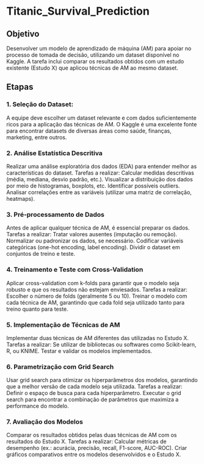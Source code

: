 # Titanic_Survival_Prediction

## Objetivo
Desenvolver um modelo de aprendizado de máquina (AM) para apoiar no processo de tomada de decisão, utilizando um dataset disponível no Kaggle. A tarefa inclui comparar os resultados obtidos com um estudo existente (Estudo X) que aplicou técnicas de AM ao mesmo dataset.

## Etapas

### 1. Seleção do Dataset:

A equipe deve escolher um dataset relevante e com dados suficientemente ricos para a aplicação das técnicas de AM. O Kaggle é uma excelente fonte para encontrar datasets de diversas áreas como saúde, finanças, marketing, entre outros.


### 2. Análise Estatística Descritiva

Realizar uma análise exploratória dos dados (EDA) para entender melhor as características do dataset.
Tarefas a realizar:
Calcular medidas descritivas (média, mediana, desvio padrão, etc.).
Visualizar a distribuição dos dados por meio de histogramas, boxplots, etc.
Identificar possíveis outliers.
Analisar correlações entre as variáveis (utilizar uma matriz de correlação, heatmaps).


### 3. Pré-processamento de Dados

Antes de aplicar qualquer técnica de AM, é essencial preparar os dados.
Tarefas a realizar:
Tratar valores ausentes (imputação ou remoção).
Normalizar ou padronizar os dados, se necessário.
Codificar variáveis categóricas (one-hot encoding, label encoding).
Dividir o dataset em conjuntos de treino e teste.


### 4. Treinamento e Teste com Cross-Validation

Aplicar cross-validation com k-folds para garantir que o modelo seja robusto e que os resultados não estejam enviesados.
Tarefas a realizar:
Escolher o número de folds (geralmente 5 ou 10).
Treinar o modelo com cada técnica de AM, garantindo que cada fold seja utilizado tanto para treino quanto para teste.


### 5. Implementação de Técnicas de AM

Implementar duas técnicas de AM diferentes das utilizadas no Estudo X.
Tarefas a realizar:
Se utilizar de bibliotecas ou softwares como Scikit-learn, R, ou KNIME.
Testar e validar os modelos implementados.


### 6. Parametrização com Grid Search

Usar grid search para otimizar os hiperparâmetros dos modelos, garantindo que a melhor versão de cada modelo seja utilizada.
Tarefas a realizar:
Definir o espaço de busca para cada hiperparâmetro.
Executar o grid search para encontrar a combinação de parâmetros que maximiza a performance do modelo.


### 7. Avaliação dos Modelos

Comparar os resultados obtidos pelas duas técnicas de AM com os resultados do Estudo X.
Tarefas a realizar:
Calcular métricas de desempenho (ex.: acurácia, precisão, recall, F1-score, AUC-ROC).
Criar gráficos comparativos entre os modelos desenvolvidos e o Estudo X.
